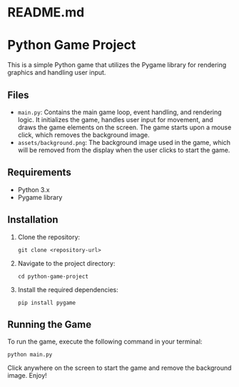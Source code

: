 # README.md

# Python Game Project

This is a simple Python game that utilizes the Pygame library for rendering graphics and handling user input.

## Files

- `main.py`: Contains the main game loop, event handling, and rendering logic. It initializes the game, handles user input for movement, and draws the game elements on the screen. The game starts upon a mouse click, which removes the background image.
- `assets/background.png`: The background image used in the game, which will be removed from the display when the user clicks to start the game.

## Requirements

- Python 3.x
- Pygame library

## Installation

1. Clone the repository:
   ```
   git clone <repository-url>
   ```
2. Navigate to the project directory:
   ```
   cd python-game-project
   ```
3. Install the required dependencies:
   ```
   pip install pygame
   ```

## Running the Game

To run the game, execute the following command in your terminal:
```
python main.py
```

Click anywhere on the screen to start the game and remove the background image. Enjoy!